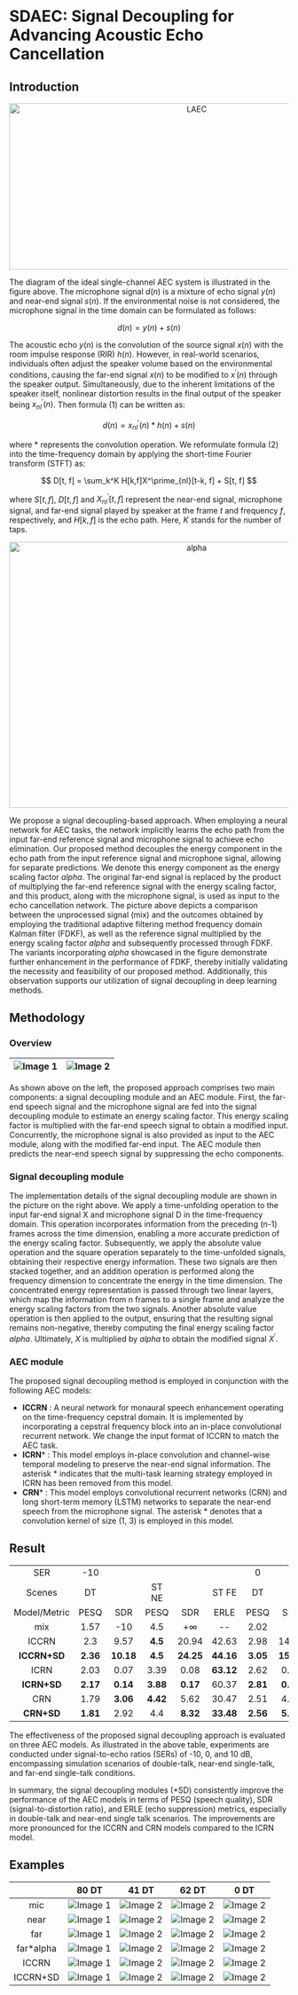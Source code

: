 # SDAEC: Signal Decoupling for Advancing Acoustic Echo Cancellation
<!--
## Announcement

This GitHub account was created to comply with INTERSPEECH's double-blind regulations, and it will be relocated to a different address once the acceptance results are published.
-->
## Introduction
<div align="center">
<img src="https://github.com/ZhaoF-i/SDAEC/blob/main/pictures/LAEC_2.png" alt="LAEC" width="660" height="300">
</div>

  The diagram of the ideal single-channel AEC system is illustrated in the figure above. The microphone signal $d(n)$ is a mixture of echo signal $y(n)$ and near-end signal $s(n)$.
If the environmental noise is not considered, the microphone signal in the time domain can be formulated as follows:

$$
    d(n) = y(n) + s(n) \tag{1}
$$

The acoustic echo $y(n)$ is the convolution of the source signal $x(n)$ with the room impulse response (RIR) $h(n)$. 
However, in real-world scenarios, individuals often adjust the speaker volume based on the environmental conditions, causing the far-end signal $x(n)$ to be modified to $x^\prime(n)$ through the speaker output. Simultaneously, due to the inherent limitations of the speaker itself, nonlinear distortion results in the final output of the speaker being $x^\prime_{nl}(n)$. Then formula (1) can be written as:

$$
    d(n) = x^\prime_{nl}(n) * h(n) + s(n) \tag{2}
$$

where $*$ represents the convolution operation. We reformulate formula (2) into the time-frequency domain by applying the short-time Fourier transform (STFT) as:

$$
    D[t, f] =  \sum_k^K H[k,f]X^\prime_{nl}[t-k, f] + S[t, f]
$$

where $S[t, f]$, $D[t, f]$ and $X^\prime_{nl}[t, f]$ represent the near-end signal, microphone signal, and far-end signal played by speaker at the frame $t$ and frequency $f$, respectively, and $H[k, f]$ is the echo path. Here, $K$ stands for the number of taps.

<div align="center">
<img src="https://github.com/ZhaoF-i/SDAEC/blob/main/pictures/alpha_efficiency3_00.png" alt="alpha" width="660" height="480">
</div>

  We propose a signal decoupling-based approach. When employing a neural network for AEC tasks, the network implicitly learns the echo path from the input far-end reference signal and microphone signal to achieve echo elimination. Our proposed method decouples the energy component in the echo path from the input reference signal and microphone signal, allowing for separate predictions. We denote this energy component as the energy scaling factor $alpha$. The original far-end signal is replaced by the product of multiplying the far-end reference signal with the energy scaling factor, and this product, along with the microphone signal, is used as input to the echo cancellation network. The picture above depicts a comparison between the unprocessed signal (mix) and the outcomes obtained by employing the traditional adaptive filtering method frequency domain Kalman filter (FDKF), as well as the reference signal multiplied by the energy scaling factor $alpha$ and subsequently processed through FDKF. The variants incorporating $alpha$ showcased in the figure demonstrate further enhancement in the performance of FDKF, thereby initially validating the necessity and feasibility of our proposed method. Additionally, this observation supports our utilization of signal decoupling in deep learning methods. 

## Methodology
### Overview

| ![Image 1](https://github.com/ZhaoF-i/SDAEC/blob/main/pictures/overview.png) | ![Image 2](https://github.com/ZhaoF-i/SDAEC/blob/main/pictures/SDM.png) |
|:---:|:---:|



  As shown above on the left, the proposed approach comprises two main components: a signal decoupling module and an AEC module. First, the far-end speech signal and the microphone signal are fed into the signal decoupling module to estimate an energy scaling factor. This energy scaling factor is multiplied with the far-end speech signal to obtain a modified input. Concurrently, the microphone signal is also provided as input to the AEC module, along with the modified far-end input. The AEC module then predicts the near-end speech signal by suppressing the echo components.

### Signal decoupling module
  The implementation details of the signal decoupling module are shown in the picture on the right above. We apply a time-unfolding operation to the input far-end signal X and microphone signal D in the time-frequency domain. This operation incorporates information from the preceding (n-1) frames across the time dimension, enabling a more accurate prediction of the energy scaling factor. Subsequently, we apply the absolute value operation and the square operation separately to the time-unfolded signals, obtaining their respective energy information. These two signals are then stacked together, and an addition operation is performed along the frequency dimension to concentrate the energy in the time dimension. The concentrated energy representation is passed through two linear layers, which map the information from n frames to a single frame and analyze the energy scaling factors from the two signals. Another absolute value operation is then applied to the output, ensuring that the resulting signal remains non-negative, thereby computing the final energy scaling factor $alpha$. Ultimately, $X$ is multiplied by $alpha$ to obtain the modified signal $X^\prime$.

### AEC module
The proposed signal decoupling method is employed in conjunction with the following AEC models:

 * **ICCRN** : A neural network for monaural speech enhancement operating on the time-frequency cepstral domain. It is implemented by incorporating a cepstral frequency block into an in-place convolutional recurrent network. We change the input format of ICCRN to match the AEC task.
 * **ICRN*** : This model employs in-place convolution and channel-wise temporal modeling to preserve the near-end signal information. The asterisk $*$ indicates that the multi-task learning strategy employed in ICRN has been removed from this model.
 * **CRN*** : This model employs convolutional recurrent networks (CRN) and long short-term memory (LSTM) networks to separate the near-end speech from the microphone signal. The asterisk $*$ denotes that a convolution kernel of size (1, 3) is employed in this model.

## Result  

|              |          |           |          |           |           |          |           |          |           |           |          |           |          |           |           |
| :----------: | :------: | :-------: | :------: | :-------: | :-------: | :------: | :-------: | :------: | :-------: | :-------: | :------: | :-------: | :------: | :-------: | :-------: |
|     SER      |   -10    |           |          |           |           |    0     |           |          |           |           |    10    |           |          |           |           |
|    Scenes    |    DT    |           |  ST NE   |           |   ST FE   |    DT    |           |  ST NE   |           |   ST FE   |    DT    |           |  ST NE   |           |   ST FE   |
| Model/Metric |   PESQ   |    SDR    |   PESQ   |    SDR    |   ERLE    |   PESQ   |    SDR    |   PESQ   |    SDR    |   ERLE    |   PESQ   |    SDR    |   PESQ   |    SDR    |   ERLE    |
|     mix      |   1.57   |    -10    |   4.5    | $+\infty$ |    --     |   2.02   |     0     |   4.5    | $+\infty$ |    --     |   2.62   |    10     |   4.5    | $+\infty$ |    --     |
|    ICCRN     |   2.3    |   9.57    | **4.5**  |   20.94   |   42.63   |   2.98   |   14.63   | **4.5**  |   20.94   |   43.08   |   3.51   |   18.25   | **4.5**  |   20.94   |   41.32   |
| **ICCRN+SD** | **2.36** | **10.18** | **4.5**  | **24.25** | **44.16** | **3.05** | **15.57** | **4.5**  | **24.25** | **43.57** | **3.55** | **19.94** | **4.5**  | **24.25** | **41.97** |
|     ICRN     |   2.03   |   0.07    |   3.39   |   0.08    | **63.12** |   2.62   |   0.08    |   3.39   |   0.08    | **52.95** |   3.02   |   0.08    |   3.39   |   0.08    | **42.83** |
| **ICRN+SD**  | **2.17** | **0.14**  | **3.88** | **0.17**  |   60.37   | **2.81** | **0.17**  | **3.88** | **0.17**  |   50.36   | **3.27** | **0.18**  | **3.88** | **0.17**  |   40.33   |
|     CRN      |   1.79   | **3.06**  | **4.42** |   5.62    |   30.47   |   2.51   |   4.42    | **4.42** |   5.62    |   20.45   |   3.13   |   4.47    | **4.42** |   5.62    |   10.46   |
|  **CRN+SD**  | **1.81** |   2.92    |   4.4    | **8.32**  | **33.48** | **2.56** | **5.21**  |   4.4    | **8.32**  | **23.54** | **3.17** | **5.98**  |   4.4    | **8.32**  | **13.56** |


The effectiveness of the proposed signal decoupling approach is evaluated on three AEC models. As illustrated in the above table, experiments are conducted under signal-to-echo ratios (SERs) of -10, 0, and 10 dB, encompassing simulation scenarios of double-talk, near-end single-talk, and far-end single-talk conditions. 

In summary, the signal decoupling modules (+SD) consistently improve the performance of the AEC models in terms of PESQ (speech quality), SDR (signal-to-distortion ratio), and ERLE (echo suppression) metrics, especially in double-talk and near-end single talk scenarios. The improvements are more pronounced for the ICCRN and CRN models compared to the ICRN model.

## Examples


|   |80 DT|41 DT|62 DT|0 DT|
|:---:|:---:|:---:|:---:|:---:|
| mic | ![Image 1](https://github.com/ZhaoF-i/SDAEC/blob/main/wav_samples/80DT_mic.png) | ![Image 2](https://github.com/ZhaoF-i/SDAEC/blob/main/wav_samples/41DT_mic.png) |![Image 2](https://github.com/ZhaoF-i/SDAEC/blob/main/wav_samples/62DT_mic.png) |![Image 2](https://github.com/ZhaoF-i/SDAEC/blob/main/wav_samples/0DT_mic.png) | 
| near | ![Image 1](https://github.com/ZhaoF-i/SDAEC/blob/main/wav_samples/80DT_near.png) | ![Image 2](https://github.com/ZhaoF-i/SDAEC/blob/main/wav_samples/41DT_near.png) |![Image 2](https://github.com/ZhaoF-i/SDAEC/blob/main/wav_samples/62DT_near.png) |![Image 2](https://github.com/ZhaoF-i/SDAEC/blob/main/wav_samples/0DT_near.png) | 
| far | ![Image 1](https://github.com/ZhaoF-i/SDAEC/blob/main/wav_samples/80DT_far.png) | ![Image 2](https://github.com/ZhaoF-i/SDAEC/blob/main/wav_samples/41DT_far.png) |![Image 2](https://github.com/ZhaoF-i/SDAEC/blob/main/wav_samples/62DT_far.png) |![Image 2](https://github.com/ZhaoF-i/SDAEC/blob/main/wav_samples/0DT_far.png) | 
| far*alpha | ![Image 1](https://github.com/ZhaoF-i/SDAEC/blob/main/wav_samples/80DT_farAlpha.png) | ![Image 2](https://github.com/ZhaoF-i/SDAEC/blob/main/wav_samples/41DT_farAlpha.png) |![Image 2](https://github.com/ZhaoF-i/SDAEC/blob/main/wav_samples/62DT_farAlpha.png) |![Image 2](https://github.com/ZhaoF-i/SDAEC/blob/main/wav_samples/0DT_farAlpha.png) | 
| ICCRN | ![Image 1](https://github.com/ZhaoF-i/SDAEC/blob/main/wav_samples/80DT_ICCRN_est.png) | ![Image 2](https://github.com/ZhaoF-i/SDAEC/blob/main/wav_samples/41DT_ICCRN_est.png) |![Image 2](https://github.com/ZhaoF-i/SDAEC/blob/main/wav_samples/62DT_ICCRN_est.png) |![Image 2](https://github.com/ZhaoF-i/SDAEC/blob/main/wav_samples/0DT_ICCRN_est.png) | 
| ICCRN+SD | ![Image 1](https://github.com/ZhaoF-i/SDAEC/blob/main/wav_samples/80DT_ICCRN+SD_est.png) | ![Image 2](https://github.com/ZhaoF-i/SDAEC/blob/main/wav_samples/41DT_ICCRN+SD_est.png) |![Image 2](https://github.com/ZhaoF-i/SDAEC/blob/main/wav_samples/62DT_ICCRN+SD_est.png) |![Image 2](https://github.com/ZhaoF-i/SDAEC/blob/main/wav_samples/0DT_ICCRN+SD_est.png) | 



